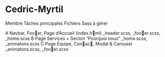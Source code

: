 # Cedric-Myrtil


Membre Tâches principales                              Fichiers Sass à gérer

A Navbar, Fooer, Page d’Accueil (index.hml)         _header.scss, _fooer.scss, _home.scss
B Page Services + Secton “Pourquoi nous”              _home.scss, _animatons.scss
C Page Équipe, Conac, Modal & Carousel              _animatons.scss, _fooer.scss